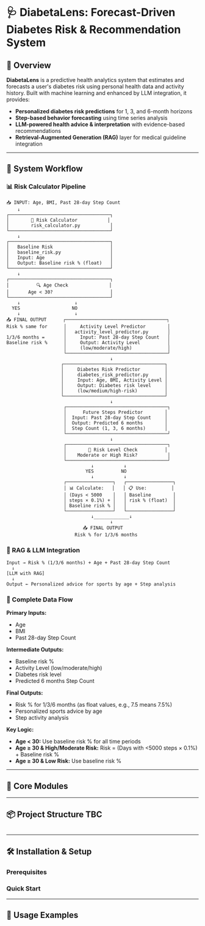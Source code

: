 
# 🩺 DiabetaLens: Forecast-Driven Diabetes Risk & Recommendation System


## 🚀 Overview

**DiabetaLens** is a predictive health analytics system that estimates and forecasts a user's diabetes risk using personal health data and activity history. Built with machine learning and enhanced by LLM integration, it provides:

- **Personalized diabetes risk predictions** for 1, 3, and 6-month horizons
- **Step-based behavior forecasting** using time series analysis
- **LLM-powered health advice & interpretation** with evidence-based recommendations
- **Retrieval-Augmented Generation (RAG)** layer for medical guideline integration

---

## 🧠 System Workflow

### 📊 Risk Calculator Pipeline

```
📥 INPUT: Age, BMI, Past 28-day Step Count
    ↓
┌─────────────────────────────────────┐
│        🏥 Risk Calculator           │
│        risk_calculator.py           │
└─────────────────────────────────────┘
    ↓
┌─────────────────────────────────────┐
│   Baseline Risk                     │
│   baseline_risk.py                  │
│   Input: Age                        │
│   Output: Baseline risk % (float)   │
└─────────────────────────────────────┘
    ↓
┌─────────────────────────────────────┐
│          🔍 Age Check               │
│       Age < 30?                     │
└─────────────────────────────────────┘
    ↓                    ↓
  YES                   NO
    ↓                    ↓
📤 FINAL OUTPUT      ┌─────────────────────────────────────┐
Risk % same for      │     Activity Level Predictor        │
                     │   activity_level_predictor.py       │
1/3/6 months =       │     Input: Past 28-day Step Count   │
Baseline risk %      │     Output: Activity Level          │
                     │     (low/moderate/high)             │
                     └─────────────────────────────────────┘
                                      ↓
                    ┌─────────────────────────────────────┐
                    │     Diabetes Risk Predictor         │ 
                    │     diabetes_risk_predictor.py      │
                    │     Input: Age, BMI, Activity Level │
                    │     Output: Diabetes risk level     │
                    │     (low/medium/high-risk)          │
                    └─────────────────────────────────────┘
                                      ↓
                     ┌─────────────────────────────────────┐
                     │      Future Steps Predictor        │
                     │  Input: Past 28-day Step Count     │
                     │  Output: Predicted 6 months        │
                     │  Step Count (1, 3, 6 months)       │
                     └─────────────────────────────────────┘
                                      ↓
                     ┌─────────────────────────────────────┐
                     │        🎯 Risk Level Check          │
                     │    Moderate or High Risk?           │
                     └─────────────────────────────────────┘
                               ↓           ↓
                             YES          NO
                               ↓           ↓
                     ┌─────────────────┐   ┌─────────────────┐
                     │ 📊 Calculate:   │   │ 📋 Use:         │
                     │ (Days < 5000    │   │ Baseline        │
                     │ steps × 0.1%) + │   │ risk % (float)  │
                     │ Baseline risk % │   │                 │
                     └─────────────────┘   └─────────────────┘
                               ↓_____________↓
                                      ↓
                            📤 FINAL OUTPUT
                         Risk % for 1/3/6 months
```

### 🤖 RAG & LLM Integration

```
Input → Risk % (1/3/6 months) + Age + Past 28-day Step Count
  ↓
[LLM with RAG]
  ↓
Output ← Personalized advice for sports by age + Step analysis
```

### 🔄 Complete Data Flow

**Primary Inputs:**
- Age
- BMI  
- Past 28-day Step Count

**Intermediate Outputs:**
- Baseline risk %
- Activity Level (low/moderate/high)
- Diabetes risk level
- Predicted 6 months Step Count

**Final Outputs:**
- Risk % for 1/3/6 months (as float values, e.g., 7.5 means 7.5%)
- Personalized sports advice by age
- Step activity analysis

**Key Logic:**
- **Age < 30:** Use baseline risk % for all time periods
- **Age ≥ 30 & High/Moderate Risk:** Risk = (Days with <5000 steps × 0.1%) + Baseline risk %
- **Age ≥ 30 & Low Risk:** Use baseline risk %


---

## 🧩 Core Modules



---

## 📦 Project Structure TBC

```

```

---

## 🛠️ Installation & Setup

### Prerequisites


### Quick Start

---

## 🧪 Usage Examples
